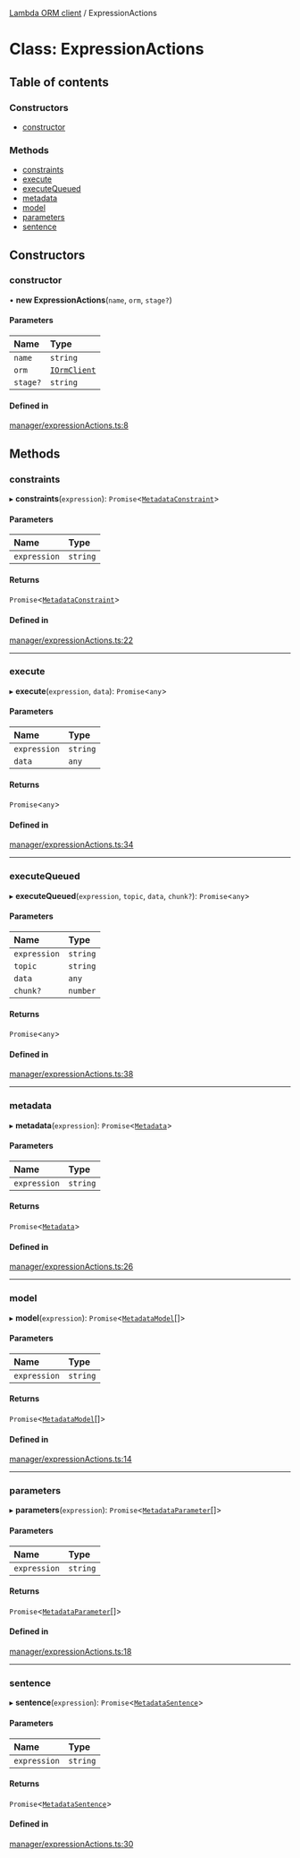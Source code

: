 [Lambda ORM client](../README.md) / ExpressionActions

# Class: ExpressionActions

## Table of contents

### Constructors

- [constructor](ExpressionActions.md#constructor)

### Methods

- [constraints](ExpressionActions.md#constraints)
- [execute](ExpressionActions.md#execute)
- [executeQueued](ExpressionActions.md#executequeued)
- [metadata](ExpressionActions.md#metadata)
- [model](ExpressionActions.md#model)
- [parameters](ExpressionActions.md#parameters)
- [sentence](ExpressionActions.md#sentence)

## Constructors

### constructor

• **new ExpressionActions**(`name`, `orm`, `stage?`)

#### Parameters

| Name | Type |
| :------ | :------ |
| `name` | `string` |
| `orm` | [`IOrmClient`](../interfaces/IOrmClient.md) |
| `stage?` | `string` |

#### Defined in

[manager/expressionActions.ts:8](https://github.com/FlavioLionelRita/lambdaorm-client-node/blob/4059abb/src/lib/manager/expressionActions.ts#L8)

## Methods

### constraints

▸ **constraints**(`expression`): `Promise`<[`MetadataConstraint`](../interfaces/MetadataConstraint.md)\>

#### Parameters

| Name | Type |
| :------ | :------ |
| `expression` | `string` |

#### Returns

`Promise`<[`MetadataConstraint`](../interfaces/MetadataConstraint.md)\>

#### Defined in

[manager/expressionActions.ts:22](https://github.com/FlavioLionelRita/lambdaorm-client-node/blob/4059abb/src/lib/manager/expressionActions.ts#L22)

___

### execute

▸ **execute**(`expression`, `data`): `Promise`<`any`\>

#### Parameters

| Name | Type |
| :------ | :------ |
| `expression` | `string` |
| `data` | `any` |

#### Returns

`Promise`<`any`\>

#### Defined in

[manager/expressionActions.ts:34](https://github.com/FlavioLionelRita/lambdaorm-client-node/blob/4059abb/src/lib/manager/expressionActions.ts#L34)

___

### executeQueued

▸ **executeQueued**(`expression`, `topic`, `data`, `chunk?`): `Promise`<`any`\>

#### Parameters

| Name | Type |
| :------ | :------ |
| `expression` | `string` |
| `topic` | `string` |
| `data` | `any` |
| `chunk?` | `number` |

#### Returns

`Promise`<`any`\>

#### Defined in

[manager/expressionActions.ts:38](https://github.com/FlavioLionelRita/lambdaorm-client-node/blob/4059abb/src/lib/manager/expressionActions.ts#L38)

___

### metadata

▸ **metadata**(`expression`): `Promise`<[`Metadata`](../interfaces/Metadata.md)\>

#### Parameters

| Name | Type |
| :------ | :------ |
| `expression` | `string` |

#### Returns

`Promise`<[`Metadata`](../interfaces/Metadata.md)\>

#### Defined in

[manager/expressionActions.ts:26](https://github.com/FlavioLionelRita/lambdaorm-client-node/blob/4059abb/src/lib/manager/expressionActions.ts#L26)

___

### model

▸ **model**(`expression`): `Promise`<[`MetadataModel`](../interfaces/MetadataModel.md)[]\>

#### Parameters

| Name | Type |
| :------ | :------ |
| `expression` | `string` |

#### Returns

`Promise`<[`MetadataModel`](../interfaces/MetadataModel.md)[]\>

#### Defined in

[manager/expressionActions.ts:14](https://github.com/FlavioLionelRita/lambdaorm-client-node/blob/4059abb/src/lib/manager/expressionActions.ts#L14)

___

### parameters

▸ **parameters**(`expression`): `Promise`<[`MetadataParameter`](../interfaces/MetadataParameter.md)[]\>

#### Parameters

| Name | Type |
| :------ | :------ |
| `expression` | `string` |

#### Returns

`Promise`<[`MetadataParameter`](../interfaces/MetadataParameter.md)[]\>

#### Defined in

[manager/expressionActions.ts:18](https://github.com/FlavioLionelRita/lambdaorm-client-node/blob/4059abb/src/lib/manager/expressionActions.ts#L18)

___

### sentence

▸ **sentence**(`expression`): `Promise`<[`MetadataSentence`](../interfaces/MetadataSentence.md)\>

#### Parameters

| Name | Type |
| :------ | :------ |
| `expression` | `string` |

#### Returns

`Promise`<[`MetadataSentence`](../interfaces/MetadataSentence.md)\>

#### Defined in

[manager/expressionActions.ts:30](https://github.com/FlavioLionelRita/lambdaorm-client-node/blob/4059abb/src/lib/manager/expressionActions.ts#L30)

